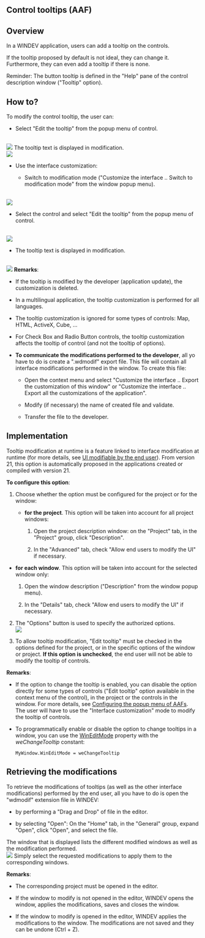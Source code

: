 


## Control tooltips (AAF)
			



<a name="NOTE1"></a>
<a name="NOTE1_1"></a>


## Overview
<a name="overview_ELTTEXTE000198"></a>
In a WINDEV application, users can add a tooltip on the controls. 

If the tooltip proposed by default is not ideal, they can change it. Furthermore, they can even add a tooltip if there is none. 

Reminder: The button tooltip is defined in the "Help" pane of the control description window ("Tooltip" option). 

<a name="NOTE2"></a>
<a name="NOTE2_1"></a>


## How to?
<a name="how_ELTTEXTE000222"></a>
To modify the control tooltip, the user can: 

- Select "Edit the tooltip" from the popup menu of control.

<br>![](https://doc.pcsoft.fr/en-US/images/image.awp?langid=3&name=FAA_Bulle%20d_aide%20-%20HC%20N%B0001.gif)
The tooltip text is displayed in modification.<br>![](https://doc.pcsoft.fr/en-US/images/image.awp?langid=3&name=FAA_Bulle%20d_aide%20-%20HC%20N%B0002.gif)


- Use the interface customization: 

	- Switch to modification mode ("Customize the interface .. Switch to modification mode" from the window popup menu).




<br>![](https://doc.pcsoft.fr/en-US/images/image.awp?langid=3&name=FAA_Bulle%20d_aide_2%20-%20HC%20N%B0001.gif)


- Select the control and select "Edit the tooltip" from the popup menu of control.

<br>![](https://doc.pcsoft.fr/en-US/images/image.awp?langid=3&name=FAA_Bulle%20d_aide_2%20-%20HC%20N%B0002.gif)


- The tooltip text is displayed in modification.

<br>![](https://doc.pcsoft.fr/en-US/images/image.awp?langid=3&name=FAA_Bulle%20d_aide%20-%20HC%20N%B0002.gif)
**Remarks**: 

- If the tooltip is modified by the developer (application update), the customization is deleted. 

- In a multilingual application, the tooltip customization is performed for all languages. 

- The tooltip customization is ignored for some types of controls: Map, HTML, ActiveX, Cube, ...

- For Check Box and Radio Button controls, the tooltip customization affects the tooltip of control (and not the tooltip of options). 

- **To communicate the modifications performed to the developer**, all yo have to do is create a ".wdmodif" export file. This file will contain all interface modifications performed in the window. To create this file: 

	- Open the context menu and select "Customize the interface .. Export the customization of this window" or "Customize the interface .. Export all the customizations of the application". 

	- Modify (if necessary) the name of created file and validate. 

	- Transfer the file to the developer. 







<a name="NOTE3"></a>
<a name="NOTE3_1"></a>


## Implementation
<a name="implementation_ELTTEXTE000246"></a>
Tooltip modification at runtime is a feature linked to interface modification at runtime (for more details, see [UI modifiable by the end user](../WDLang1/1000021853.md)).
From version 21, this option is automatically proposed in the applications created or compiled with version 21. 

**To configure this option**: 

1. Choose whether the option must be configured for the project or for the window: 

	- **for the project**. This option will be taken into account for all project windows: 

		1. Open the project description window: on the "Project" tab, in the "Project" group, click "Description".

		2. In the "Advanced" tab, check "Allow end users to modify the UI" if necessary.




- **for each window**. This option will be taken into account for the selected window only:  

	1. Open the window description ("Description" from the window popup menu).  

	2. In the "Details" tab, check "Allow end users to modify the UI" if necessary. 

2. The "Options" button is used to specify the authorized options. <br>![](https://doc.pcsoft.fr/en-US/images/image.awp?langid=3&name=IMH_Modifiable_2%20-%20HC%20N%B0003.gif)


3. To allow tooltip modification, "Edit tooltip" must be checked in the options defined for the project, or in the specific options of the window or project. 
	**If this option is unchecked**, the end user will not be able to modify the tooltip of controls. 




**Remarks**: 

- If the option to change the tooltip is enabled, you can disable the option directly for some types of controls ("Edit tooltip" option available in the context menu of the control), in the project or the controls in the window. For more details, see [Configuring the popup menu of AAFs](../Editeurs/2010040.md). The user will have to use the "Interface customization" mode to modify the tooltip of controls.  

- To programmatically enable or disable the option to change tooltips in a window, you can use the [WinEditMode](../Proprietes/1000021824.md) property with the *weChangeTooltip* constant:
	
	```wl
	MyWindow.WinEditMode = weChangeTooltip
	```





<a name="NOTE4"></a>
<a name="NOTE4_1"></a>


## Retrieving the modifications
<a name="retrieving_the_modifications_ELTTEXTE000270"></a>
To retrieve the modifications of tooltips (as well as the other interface modifications) performed by the end user, all you have to do is open the "wdmodif" extension file in WINDEV: 

- by performing a "Drag and Drop" of file in the editor. 

- by selecting "Open": On the "Home" tab, in the "General" group, expand "Open", click "Open", and select the file. 




The window that is displayed lists the different modified windows as well as the modification performed. <br>![](https://doc.pcsoft.fr/en-US/images/image.awp?langid=3&name=IMH_Modifiable_3%20-%20HC%20N%B0001.gif)
Simply select the requested modifications to apply them to the corresponding windows. 

**Remarks**: 

- The corresponding project must be opened in the editor. 

- If the window to modify is not opened in the editor, WINDEV opens the window, applies the modifications, saves and closes the window. 

- If the window to modify is opened in the editor, WINDEV applies the modifications to the window. The modifications are not saved and they can be undone (Ctrl + Z). 






